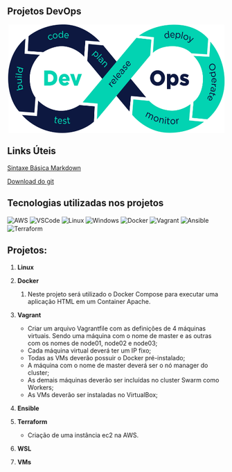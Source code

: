 ## Projetos DevOps



<div align="center" style="display: inline_block">
<img align="center" alt="DEVOPS" height="250" width="500" src="images/logo-devops-green.png" />
</div>



## Links Úteis

[Sintaxe Básica Markdown](https://www.markdownguide.org/basic-syntax/)

[Download do git](https://git-scm.com/downloads)



## Tecnologias utilizadas nos projetos

<div style="display: inline_block">
<img align="center" alt="AWS" height="150" width="80" src="https://upload.wikimedia.org/wikipedia/commons/9/93/Amazon_Web_Services_Logo.svg" />
<img align="center" alt="VSCode" height="60"  src="https://cdn.jsdelivr.net/gh/devicons/devicon/icons/vscode/vscode-original.svg" />
<img align="center" alt="Linux" height="70" src="https://cdn.jsdelivr.net/gh/devicons/devicon/icons/linux/linux-original.svg" />
<img align="center" alt="Windows" height="70" src="https://cdn.jsdelivr.net/gh/devicons/devicon/icons/windows8/windows8-original.svg" />              
<img  align="center" alt="Docker" height="70" src="https://cdn.jsdelivr.net/gh/devicons/devicon/icons/docker/docker-original-wordmark.svg" />
<img align="center" alt="Vagrant" height="100" width="100" src="https://cdn.jsdelivr.net/gh/devicons/devicon/icons/vagrant/vagrant-original-wordmark.svg" />  
<img align="center" alt="Ansible" height="120" width="100" src="https://cdn.jsdelivr.net/gh/devicons/devicon/icons/ansible/ansible-original-wordmark.svg" />
<img align="center" alt="Terraform" height="120" width="100" src="https://cdn.jsdelivr.net/gh/devicons/devicon/icons/terraform/terraform-original-wordmark.svg" />
</div>    



## **Projetos**:



1. **Linux**

2. **Docker**
   1. Neste projeto será utilizado o Docker Compose para executar uma aplicação HTML em um Container Apache.
   
3. **Vagrant**

   - Criar um arquivo Vagrantfile com as definições de 4 máquinas virtuais. Sendo uma máquina com o nome de master e as outras com os nomes de node01, node02 e node03;
   - Cada máquina virtual deverá ter um IP fixo; 
   - Todas as VMs deverão possuir o Docker pré-instalado; 
   - A máquina com o nome de master deverá ser o nó manager do cluster; 
   - As demais máquinas deverão ser incluídas no cluster Swarm como Workers;
   - As VMs deverão ser instaladas no VirtualBox;  

4. **Ensible**

5. **Terraform**

   - Criação de uma instância ec2 na AWS.

6. **WSL**

7. **VMs**


